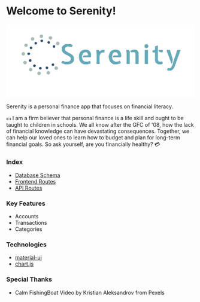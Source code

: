 # Welcome to Serenity!
![Serenity Logo](https://github.com/Skulllady/serenity/blob/main/react-app/src/images/logo/logo_transparent.png)

Serenity is a personal finance app that focuses on financial literacy.

💵 I am a firm believer that personal finance is a life skill and ought to be taught to children in schools. We all know after the GFC of '08, how the lack of financial knowledge can have devastating consequences.
Together, we can help our loved ones to learn how to budget and plan for long-term financial goals.
So ask yourself, are you financially healthy? 💳

### Index
* [Database Schema](https://github.com/Skulllady/serenity/wiki/Database-Schema)
* [Frontend Routes](https://github.com/Skulllady/serenity/wiki/Front-End-Routes)
* [API Routes](https://github.com/Skulllady/serenity/wiki/API_Routes)


### Key Features
* Accounts
* Transactions
* Categories

### Technologies
- [material-ui](https://material-ui.com/)
- [chart.js](https://www.chartjs.org/)

### Special Thanks
- Calm FishingBoat Video by Kristian Aleksandrov from Pexels
